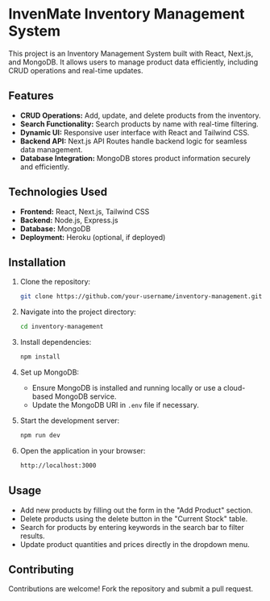 # InvenMate Inventory Management System

This project is an Inventory Management System built with React, Next.js, and MongoDB. It allows users to manage product data efficiently, including CRUD operations and real-time updates.

## Features

- **CRUD Operations:** Add, update, and delete products from the inventory.
- **Search Functionality:** Search products by name with real-time filtering.
- **Dynamic UI:** Responsive user interface with React and Tailwind CSS.
- **Backend API:** Next.js API Routes handle backend logic for seamless data management.
- **Database Integration:** MongoDB stores product information securely and efficiently.

## Technologies Used

- **Frontend:** React, Next.js, Tailwind CSS
- **Backend:** Node.js, Express.js
- **Database:** MongoDB
- **Deployment:** Heroku (optional, if deployed)

## Installation

1. Clone the repository:

   ```bash
   git clone https://github.com/your-username/inventory-management.git
   ```

2. Navigate into the project directory:

   ```bash
   cd inventory-management
   ```

3. Install dependencies:

   ```bash
   npm install
   ```

4. Set up MongoDB:
   - Ensure MongoDB is installed and running locally or use a cloud-based MongoDB service.
   - Update the MongoDB URI in `.env` file if necessary.

5. Start the development server:

   ```bash
   npm run dev
   ```

6. Open the application in your browser:

   ```bash
   http://localhost:3000
   ```

## Usage

- Add new products by filling out the form in the "Add Product" section.
- Delete products using the delete button in the "Current Stock" table.
- Search for products by entering keywords in the search bar to filter results.
- Update product quantities and prices directly in the dropdown menu.

## Contributing

Contributions are welcome! Fork the repository and submit a pull request.
